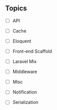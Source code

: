## Topics

- [ ] API
- [ ] Cache
- [ ] Eloquent
- [ ] Front-end Scaffold
- [ ] Laravel Mix
- [ ] Middleware
- [ ] Misc
- [ ] Notification
- [ ] Serialization





